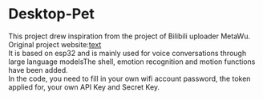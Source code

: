 # Desktop-Pet
This project drew inspiration from the project of Bilibili uploader MetaWu.  
Original project website:[text](https://github.com/MetaWu2077/Esp32_VoiceChat_LLMs)  
It is based on esp32 and is mainly used for voice conversations through large language modelsThe shell, emotion recognition and motion functions have been added.  
In the code, you need to fill in your own wifi account password, the token applied for, your own API Key and Secret Key.